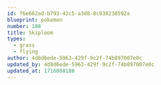 ```yaml
---
id: f6e662ad-b793-42c5-a3d8-8c938238592a
blueprint: pokemon
number: 188
title: Skiploom
types:
  - grass
  - flying
author: 4d8d6ede-5963-429f-9c2f-74b897007e0c
updated_by: 4d8d6ede-5963-429f-9c2f-74b897007e0c
updated_at: 1716088188
---
```

